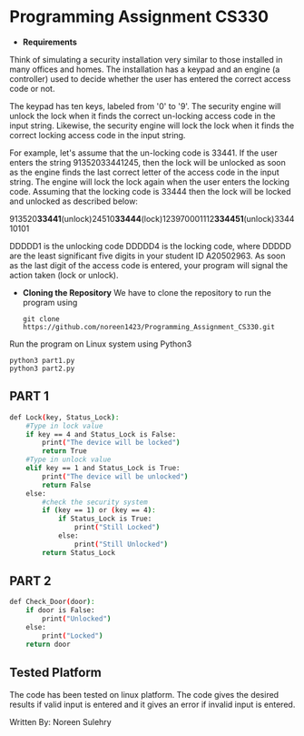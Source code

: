 # Programming Assignment CS330
* **Requirements**

Think of simulating a security installation very similar to those installed in many offices and homes. The installation has a keypad and an engine (a controller) used to decide whether the user has entered the correct access code or not.

The keypad has ten keys, labeled from '0' to '9'. The security engine will unlock the lock when it finds the correct un-locking access code in the input string. Likewise, the security engine will lock the lock when it finds the correct locking access code in the input string.

For example, let's assume that the un-locking code is 33441. If the user enters the string 91352033441245, then the lock will be unlocked as soon as the engine finds the last correct letter of the access code in the input string. The engine will lock the lock again when the user enters the locking code. Assuming that the locking code is 33444 then the lock will be locked and unlocked as described below:

913520**33441**(unlock)24510**33444**(lock)123970001112**334451**(unlock)334410101
                  

DDDDD1 is the unlocking code DDDDD4 is the locking code, where DDDDD are the least significant five digits in your student ID A20502963. As soon as the last digit of the access code is entered, your program will signal the action taken (lock or unlock).

* **Cloning the Repository** 
We have to clone the repository to run the program using
  
   `git clone https://github.com/noreen1423/Programming_Assignment_CS330.git`
  
Run the program on Linux system using Python3

    python3 part1.py
    python3 part2.py

## PART 1
``` bash
def Lock(key, Status_Lock):
    #Type in lock value
    if key == 4 and Status_Lock is False: 
        print("The device will be locked")
        return True
    #Type in unlock value
    elif key == 1 and Status_Lock is True: 
        print("The device will be unlocked")
        return False
    else:
        #check the security system
        if (key == 1) or (key == 4): 
            if Status_Lock is True:
                print("Still Locked")
            else:
                print("Still Unlocked")
        return Status_Lock
```

## PART 2

```bash
def Check_Door(door):
    if door is False:
        print("Unlocked")
    else:
        print("Locked")
    return door
```
  
## Tested Platform
The code has been tested on linux platform. The code gives the desired results if valid input is entered and it gives an error if invalid input is entered. 
  
  
 
 Written By: Noreen Sulehry
 
